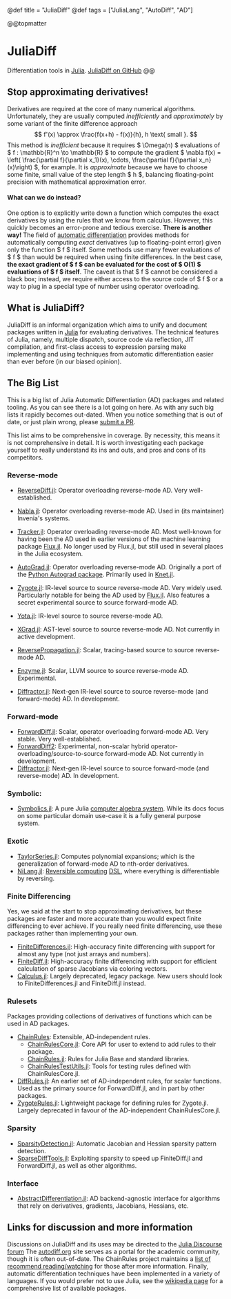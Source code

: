 @def title = "JuliaDiff"
@def tags = ["JuliaLang", "AutoDiff", "AD"]

@@topmatter
# JuliaDiff
Differentiation tools in [Julia](https://julialang.org).
[JuliaDiff on GitHub](https://github.com/JuliaDiff/)
@@

## Stop approximating derivatives!

Derivatives are required at the core of many numerical algorithms. Unfortunately, they are usually computed _inefficiently_ and _approximately_ by some variant of the finite difference approach
$$ f'(x) \approx \frac{f(x+h) - f(x)}{h}, h \text{ small }. $$
This method is _inefficient_ because it requires $ \Omega(n) $ evaluations of $ f : \mathbb{R}^n \to \mathbb{R} $ to compute the gradient $ \nabla f(x) = \left( \frac{\partial f}{\partial x_1}(x), \cdots, \frac{\partial f}{\partial x_n}(x)\right) $, for example. It is _approximate_ because we have to choose some finite, small value of the step length $ h $, balancing floating-point precision with mathematical approximation error.


#### What can we do instead?
One option is to explicitly write down a function which computes the exact derivatives by using the rules that we know from calculus. However, this quickly becomes an error-prone and tedious exercise. **There is another way!** The field of [automatic differentiation](https://en.wikipedia.org/wiki/Automatic_differentiation) provides methods for automatically computing _exact_ derivatives (up to floating-point error) given only the function $ f $ itself. Some methods use many fewer evaluations of $ f $ than would be required when using finite differences. In the best case, **the exact gradient of $ f $ can be evaluated for the cost of $ O(1) $ evaluations of $ f $ itself**.  The caveat is that $ f $ cannot be considered a black box; instead, we require either access to the source code of $ f $ or a way to plug in a special type of number using operator overloading.

## What is JuliaDiff?
JuliaDiff is an informal organization which aims to unify and document packages written in [Julia](https://julialang.org) for evaluating derivatives. The technical features of Julia, namely, multiple dispatch, source code via reflection, JIT compilation, and first-class access to expression parsing make implementing and using techniques from automatic differentiation easier than ever before (in our biased opinion).


## The Big List
This is a big list of Julia Automatic Differentiation (AD) packages and related tooling.
As you can see there is a lot going on here.
As with any such big lists it rapidly becomes out-dated.
When you notice something that is out of date, or just plain wrong, please [submit a PR](https://github.com/JuliaDiff/juliadiff.github.io).

This list aims to be comprehensive in coverage.
By necessity, this means it is not comprehensive in detail.
It is worth investigating each package yourself to really understand its ins and outs, and pros and cons of its competitors.

### Reverse-mode
- [ReverseDiff.jl](https://github.com/JuliaDiff/ReverseDiff.jl): Operator overloading reverse-mode AD. Very well-established.
- [Nabla.jl](https://github.com/invenia/Nabla.jl/): Operator overloading reverse-mode AD. Used in (its maintainer) Invenia's systems. 
- [Tracker.jl](https://github.com/FluxML/Tracker.jl): Operator overloading reverse-mode AD. Most well-known for having been the AD used in earlier versions of the machine learning package [Flux.jl](https://github.com/FluxML/Flux.jl). No longer used by Flux.jl, but still used in several places in the Julia ecosystem.
- [AutoGrad.jl](https://github.com/denizyuret/AutoGrad.jl): Operator overloading reverse-mode AD. Originally a port of the [Python Autograd package](https://github.com/HIPS/autograd). Primarily used in [Knet.jl](https://github.com/denizyuret/Knet.jl/).

- [Zygote.jl](https://github.com/FluxML/Zygote.jl): IR-level source to source reverse-mode AD. Very widely used. Particularly notable for being the AD used by [Flux.jl](https://github.com/FluxML/Flux.jl). Also features a secret experimental source to source forward-mode AD.
- [Yota.jl](https://github.com/dfdx/Yota.jl): IR-level source to source reverse-mode AD.
- [XGrad.jl](https://github.com/dfdx/XGrad.jl): AST-level source to source reverse-mode AD. Not currently in active development.
- [ReversePropagation.jl](https://github.com/dpsanders/ReversePropagation.jl): Scalar, tracing-based source to source reverse-mode AD.
- [Enzyme.jl](https://github.com/wsmoses/Enzyme.jl): Scalar, LLVM source to source reverse-mode AD. Experimental.
- [Diffractor.jl](https://github.com/JuliaDiff/Diffractor.jl): Next-gen IR-level source to source reverse-mode (and forward-mode) AD. In development.

### Forward-mode
- [ForwardDiff.jl](https://github.com/JuliaDiff/ForwardDiff.jl): Scalar, operator overloading forward-mode AD. Very stable. Very well-established.
- [ForwardDiff2](https://github.com/YingboMa//ForwardDiff2.jl): Experimental, non-scalar hybrid operator-overloading/source-to-source forward-mode AD. Not currently in development.
- [Diffractor.jl](https://github.com/JuliaDiff/Diffractor.jl): Next-gen IR-level source to source forward-mode (and reverse-mode) AD. In development.

### Symbolic:
- [Symbolics.jl](https://github.com/JuliaSymbolics/Symbolics.jl): A pure Julia [computer algebra system](https://en.wikipedia.org/wiki/Computer_algebra_system). While its docs focus on some particular domain use-case it is a fully general purpose system.

### Exotic
- [TaylorSeries.jl](https://github.com/JuliaDiff/TaylorSeries.jl): Computes polynomial expansions; which is the generalization of forward-mode AD to nth-order derivatives.
- [NiLang.jl](https://github.com/GiggleLiu/NiLang.jl): [Reversible computing](https://en.wikipedia.org/wiki/Reversible_computing) [DSL](https://en.wikipedia.org/wiki/Domain-specific_language), where everything is differentiable by reversing.

### Finite Differencing
Yes, we said at the start to stop approximating derivatives, but these packages are faster and more accurate than you would expect finite differencing to ever achieve. 
If you really need finite differencing, use these packages rather than implementing your own.

- [FiniteDifferences.jl](https://github.com/JuliaDiff/FiniteDifferences.jl): High-accuracy finite differencing with support for almost any type (not just arrays and numbers).
- [FiniteDiff.jl](https://github.com/JuliaDiff/FiniteDiff.jl): High-accuracy finite differencing with support for efficient calculation of sparse Jacobians via coloring vectors.
- [Calculus.jl](https://github.com/JuliaMath/Calculus.jl): Largely deprecated, legacy package. New users should look to FiniteDifferences.jl and FiniteDiff.jl instead.

### Rulesets
Packages providing collections of derivatives of functions which can be used in AD packages.
- [ChainRules](https://www.juliadiff.org/ChainRulesCore.jl/stable/): Extensible, AD-independent rules.
  - [ChainRulesCore.jl](https://github.com/JuliaDiff/ChainRulesCore.jl): Core API for user to extend to add rules to their package.
  - [ChainRules.jl](https://github.com/JuliaDiff/ChainRules.jl/): Rules for Julia Base and standard libraries.
  - [ChainRulesTestUtils.jl](https://github.com/JuliaDiff/ChainRulesTestUtils.jl/): Tools for testing rules defined with ChainRulesCore.jl.
- [DiffRules.jl](https://github.com/JuliaDiff/DiffRules.jl): An earlier set of AD-independent rules, for scalar functions. Used as the primary source for ForwardDiff.jl, and in part by other packages.
- [ZygoteRules.jl](https://github.com/FluxML/ZygoteRules.jl): Lightweight package for defining rules for Zygote.jl. Largely deprecated in favour of the AD-independent ChainRulesCore.jl.

### Sparsity
- [SparsityDetection.jl](https://github.com/SciML/SparsityDetection.jl): Automatic Jacobian and Hessian sparsity pattern detection.
- [SparseDiffTools.jl](https://github.com/JuliaDiff/SparseDiffTools.jl): Exploiting sparsity to speed up FiniteDiff.jl and ForwardDiff.jl, as well as other algorithms.

### Interface
- [AbstractDifferentiation.jl](https://github.com/JuliaDiff/AbstractDifferentiation.jl): AD backend-agnostic interface for algorithms that rely on derivatives, gradients, Jacobians, Hessians, etc.

## Links for discussion and more information
Discussions on JuliaDiff and its uses may be directed to the [Julia Discourse forum](https://discourse.julialang.org/)
The [autodiff.org](http://www.autodiff.org/) site serves as a portal for the academic community, though it is often out-of-date.
The ChainRules project maintains a [list of recommend reading/watching](https://www.juliadiff.org/ChainRulesCore.jl/stable/FAQ.html#Where-can-I-learn-more-about-AD-?) for those after more information.
Finally, automatic differentiation techniques have been implemented in a variety of languages.
If you would prefer not to use Julia, see the [wikipedia page](http://en.wikipedia.org/wiki/Automatic_differentiation) for a comprehensive list of available packages.
